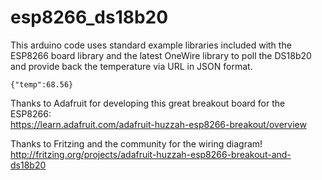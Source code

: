 # esp8266_ds18b20
This arduino code uses standard example libraries included with the ESP8266 board library and the latest OneWire library to poll the DS18b20 and provide back the temperature via URL in JSON format.

    {"temp":68.56}

Thanks to Adafruit for developing this great breakout board for the ESP8266:  
https://learn.adafruit.com/adafruit-huzzah-esp8266-breakout/overview

Thanks to Fritzing and the community for the wiring diagram!  
http://fritzing.org/projects/adafruit-huzzah-esp8266-breakout-and-ds18b20
